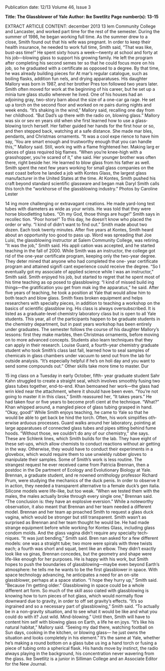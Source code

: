 Publication date: 12/13
Volume 46, Issue 3

**Title: The Glassblower of Yale**
**Author: Ike Swetlitz**
**Page number(s): 13-15**

EXTRACT ARTICLE CONTENT:
december 2013
13
lem Community College and Lancaster, and 
worked part time for the rest of the semester. 
During the summer of 1986, he began working 
full time.
As the summer drew to a close, Smith found 
out that his wife was pregnant. In order to keep 
their health insurance, he needed to work full 
time, Smith said, “That was like, bust-ass time!” 
He spent sixty hours a week—twenty at school 
and forty at his job—blowing glass to support 
his growing family. He left the program after 
completing his second semes­
ter so that he could focus more 
on his job, so he graduated with 
a certificate as opposed to a 
degree. By that time, he was 
already building pieces for At­
mar’s regular catalogue, such 
as boiling flasks, addition fun­
nels, and drying apparatuses. 
His daughter Mallory was born 
in 1987, and her brother Pres­
ton followed two years later.
Smith often moved for 
work at the beginning of his 
career, but he set up a minia­
ture glass studio wherever he 
lived. One of his houses had an 
adjoining gray, two-story barn 
about the size of a one-car ga­
rage. He set up a torch on the 
second floor and worked on re­
pairs during nights and week­
ends. “It’s shaking in the wind,” 
Mallory said, recalling one day 
from her childhood. “But Dad’s 
up there with the radio on, 
blowing glass.” 
Mallory was six or sev­
en years old when she first 
learned how to use a glass­
blowing torch herself. Her 
father guided her hands for 
the first hour or so, and then 
stepped back, watching at a 
safe distance. She made mar­
bles, pendants, and Christmas 
ornaments. “It was a cool expe­
rience to have him say, ‘You are 
smart enough and trustworthy 
enough that you can handle 
this,’” Mallory said. Still, work­
ing with a flame frightened her. Making larg­
er pieces of glass required big flames. “When 
you’re knee-high with a grasshopper, you’re 
scared of it,” she said. Her younger brother 
was often there, right beside her. He learned to 
blow glass from his father as well.
Smith spent the next few years working for 
small glass companies on the east coast before 
he landed a job with Kontes Glass, the largest 
glass manufacturer in the United States at the 
time. At Kontes, Smith pushed his craft beyond 
standard scientific glassware and began mak­
Daryl Smith calls this torch the “workhorse of the 
glassblowing industry.”
Photos by Caroline Lester


14
ing more challenging or extravagant creations. 
He made yard-long test tubes with diameters 
as wide as your wrists. He was told that they 
were horse bloodletting tubes. “Oh my God, 
those things are huge!” Smith says in recollec­
tion. “Poor horse!” To this day, he doesn’t know 
who placed the order or why. “I kind of didn’t 
want to find out.” Smith made about two dozen. 
Each took twenty minutes.
After five years at Kontes, Smith heard 
about an opportunity too good to pass up. Word 
was spreading that Joe Luisi, the glassblowing 
instructor at Salem Community College, was 
retiring. “It was the job,” Smith said. His appli­
cation was accepted, and he started teaching in 
the fall of 2000. 
While Smith was an instructor, the college 
got rid of the one-year certificate program, 
keeping only the two-year degree. They deter­
mined that anyone who had completed the one-
year certificate program and attained signifi­
cant experience could receive the degree. “So I 
eventually got my associate of applied science 
while I was an instructor,” Smith said.
Smith enjoyed his job, but started to regret 
that he spent most of his time teaching as op­
posed to glassblowing: “I kind of missed build­
ing things—the gratification you get from mak­
ing the apparatus,” he said. After five years of 
teaching, he took a position at Yale that would 
allow him to both teach and blow glass. Smith 
fixes broken equipment and helps researchers 
with specialty pieces, in addition to teaching a 
workshop on the basics of scientific glassblow­
ing.
His class is always oversubscribed. It is 
listed as a graduate-level chemistry laboratory 
class but is open to all Yale students. This year, 
all of the participants happen to be graduate 
students in the chemistry department, but in 
past years workshop has been entirely under­
graduates. The semester follows the course of 
his daughter Mallory’s lessons: first they make 
marbles, then Christmas ornaments, before 
moving on to more advanced concepts.
Students also learn techniques that they 
can apply in their research. Louise Guard, a 
fourth-year chemistry graduate student who 
took Smith’s class last fall, learned how to seal 
samples of chemicals in glass chambers under 
vacuum to send out from the lab for outside 
analysis. “It’s especially helpful if he’s on holi­
day and you want to send some compounds out.”
Other skills take more time to master. Dur­


15
ing class on a Tuesday in early October, fifth-
year graduate student Sahr Kahn struggled to 
create a straight seal, which involves smoothly 
fusing two glass tubes together, end-to-end. 
Khan bemoaned her work—the glass had wrin­
kled near the attachment, where it should have 
been even. “You’re not going to master it in this 
class,” Smith reassured her, “It takes years.” He 
had taken four or five years to become profi­
cient at the technique. “What?” Khan whipped 
around, a mangled piece of glass tubing grasped 
in hand. “Okay, good!”
While Smith enjoys teaching, he came to 
Yale so that he would be able to get back be­
hind the torch. Often, his work simplifies oth­
erwise arduous processes. Guard walks around 
her laboratory, pointing at large apparatuses of 
connected glass tubes and pipes sitting behind 
fume hoods. “Without those, we couldn’t do any 
of our chemistry,” she says. These are Schlenk 
lines, which Smith builds for the lab. They have 
eight of these set-ups, which allow chemists 
to conduct reactions without air getting in the 
way. Otherwise, they would have to conduct 
their experiments in a glovebox, which would 
require them to use unwieldy rubber gloves to 
manipulate their samples. 
Some of Smith’s work is less routine. The 
strangest request he ever received came from 
Patricia Brennan, then a postdoc in the De­
partment of Ecology and Evolutionary Biology 
at Yale. Brennan, a graduate student, and re­
nowned ornithology professor Richard Prum, 
were studying the mechanics of the duck penis. 
In order to observe it in action, they needed a 
transparent alternative to a female duck’s gen­
italia. 
Silicone models were life-like, but too 
weak. “When we tested them with the males, 
the males actually broke through every single 
one,” Brennan said. “The conclusion is: they 
have an explosive eversion.” 
While a noteworthy observation, it also 
meant that Brennan and her team needed a 
different model. Brennan and her team ap­
proached Smith to request a glass duck vagina, 
which would be stronger but still transparent. 
Smith wasn’t as surprised as Brennan and her 
team thought he would be. He had made strange 
equipment before while working for Kontes 
Glass, including glass condom molds. And the 
glass vagina didn’t require any specialty tech­
niques. “It was just bending,” Smith said. Bren­
nan asked for a few different models: one was a 
straight tube; two more were spirals with three 
twists each; a fourth was short and squat, bent 
like an elbow. They didn’t exactly look like va­
ginas, Brennan concedes, but the geometry and 
shape were life-like enough for her purposes.
He is happy with his work, but Smith hopes 
to push the boundaries of glassblowing—maybe 
even beyond Earth’s atmosphere: he tells me he 
wants to be the first glassblower in space. With 
space technology advancing, he anticipates 
a need for an on-site glassblower, perhaps at 
a space station. “I hope they hurry up,” Smith 
said. “Because I’m getting older.”
Glassblowing in space could be a whole 
different art form. So much of the skill asso­
ciated with glassblowing is knowing how to 
turn pieces of hot glass, which would normally 
flow downward due to gravity, in order to off­
set gravity’s effects. “It’s so ingrained and so a 
necessary part of glassblowing,” Smith said. “To 
actually be in a non-gravity situation, and to 
see what it would be like and what you could do 
with it? Just wild. Mind-blowing.”
Until then, Smith will have to content him­
self with blowing glass on Earth, a life he en­
joys. “It’s like his natural habitat,” Mallory said. 
“Seeing my dad there, watching football on Sun­
days, cooking in the kitchen, or blowing glass—
he just owns the situation and looks completely 
in his element.” It’s the same at Yale, whether 
he’s making a round bottom on a glass tube us­
ing a hand torch or fusing a piece of tubing onto 
a spherical flask. His hands move by instinct, 
the radio always playing in the background, his 
concentration never wavering from the glass.
Ike Swetlitz is a junior in
Silliman College and an Associate 
Editor for the New Journal.